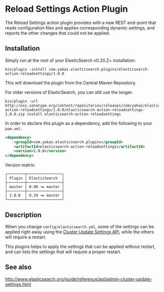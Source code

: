 Reload Settings Action Plugin
=============================

The Reload Settings action plugin provides with a new REST end-point that reads configuration files and applies corresponding dynamic settings, and reports the other changes that could not be applied.

Installation
------------

Simply run at the root of your ElasticSearch v0.20.2+ installation:

	bin/plugin -install com.yakaz.elasticsearch.plugins/elasticsearch-action-reloadsettings/1.0.0

This will download the plugin from the Central Maven Repository.

For older versions of ElasticSearch, you can still use the longer:

	bin/plugin -url http://oss.sonatype.org/content/repositories/releases/com/yakaz/elasticsearch/plugins/elasticsearch-action-reloadsettings/1.0.0/elasticsearch-action-reloadsettings-1.0.0.zip install elasticsearch-action-reloadsettings

In order to declare this plugin as a dependency, add the following to your `pom.xml`:

```xml
<dependency>
    <groupId>com.yakaz.elasticsearch.plugins</groupId>
    <artifactId>elasticsearch-action-reloadsettings</artifactId>
    <version>1.0.0</version>
</dependency>
```

Version matrix:

	┌────────┬────────────────┐
	│ Plugin │ ElasticSearch  │
	├────────┼────────────────┤
	│ master │ 0.90 ─► master │
	├────────┼────────────────┤
	│ 1.0.0  │ 0.19 ─► master │
	└────────┴────────────────┘

Description
-----------

When you change `config/elasticsearch.yml`, some of the settings can be applied right away using the [Cluster Update Settings API][updateAPI], while the others will require a restart.

This plugins helps to apply the settings that can be applied without restart, and can lists the settings that will require a proper restart.

See also
--------

http://www.elasticsearch.org/guide/reference/api/admin-cluster-update-settings.html

[updateAPI]: http://www.elasticsearch.org/guide/reference/api/admin-cluster-update-settings.html
